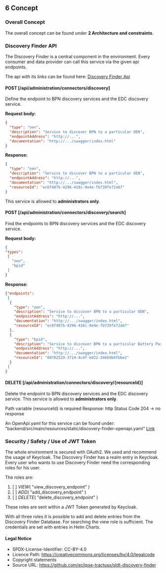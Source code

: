 ## 6 Concept

### Overall Concept

The overall concept can be found under **2 Architecture and
constraints**.

### Discovery Finder API

The Discovery Finder is a central component in the environment. Every
consumer and data provider can call this service via the given api
endpoints.

The api with its links can be found here: [Discovery Finder Api]( https://semantics.int.demo.catena-x.net/discoveryfinder/swagger-ui/index.html)

#### POST [/api/administration/connectors/discovery]

Define the endpoint to BPN discovery services and the EDC discovery
service.

**Request body:**

```json
{
  "type": "oen",
  "description": "Service to discover BPN to a particular OEN",
  "endpointAddress": "http://...",
  "documentation": "http://.../swagger/index.html"
}
```

**Response:**

```json
{
  "type": "oen",
  "description": "Service to discover BPN to a particular OEN",
  "endpointAddress": "http://...",
  "documentation": "http://.../swagger/index.html",
  "resourceId": "ec6f407b-4296-418c-9e4e-fb739fe72a67"
}
```

This service is allowed to **administrators only**.


#### POST [/api/administration/connectors/discovery/search]

Find the endpoints to BPN discovery services and the EDC discovery
service.

**Request body:**

```json
{
"types": 
 [
   "oen", 
   "bpid"
 ]
}
```

**Response:**

```json
{"endpoints":
 [
  {
    "type": "oen",
    "description": "Service to discover BPN to a particular OEN",
    "endpointAddress": "http://...",
    "documentation": "http://.../swagger/index.html",
    "resourceId": "ec6f407b-4296-418c-9e4e-fb739fe72a67"
  },
  {
    "type": "bpid",
    "description": "Service to discover BPN to a particular Battery Pass ID",
    "endpointAddress": "http://...",
    "documentation": "http://.../swagger/index.html",
    "resourceId": "08702529-3714-4c4f-b022-346b9b4fbbe2"
  }
 ]
}
```

#### DELETE [/api/administration/connectors/discovery/{resourceId}]

Delete the endpoint to BPN discovery services and the EDC discovery service.
This service is allowed to **administrators only**.

Path variable {resourceId} is required
Response: http Status Code 204 -> no response

An OpenApi.yaml for this service can be found under:
"backend/src/main/resources/static/discovery-finder-openapi.yaml" [Link](https://github.com/eclipse-tractusx/sldt-discovery-finder/blob/main/backend/src/main/resources/static/discovery-finder-openapi.yaml)


### Security / Safety / Use of JWT Token

The whole environment is secured with OAuth2. We used and recommend the usage of Keycloak. The Discovery Finder has
a realm entry in Keycloak. Every user who wants to use Discovery Finder
need the corresponding roles for his user.

The roles are:

1. [ ] *VIEW*( "view_discovery_endpoint" )
2. [ ] *ADD*( "add_discovery_endpoint" )
3. [ ] *DELETE*( "delete_discovery_endpoint" )

These roles are sent within a JWT Token generated by Keycloak.

With all three roles it is possible to add and delete entries from the
Discovery Finder Database. For searching the view role is sufficient.
The credentials are set with entries in Helm Charts.

#### Legal Notice
* SPDX-License-Identifier: CC-BY-4.0
* Licence Path: https://creativecommons.org/licenses/by/4.0/legalcode
* Copyright statements
* Source URL: https://github.com/eclipse-tractusx/sldt-discovery-finder